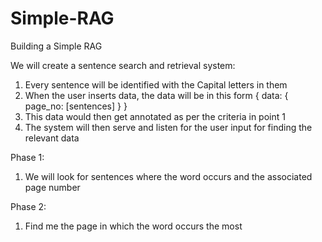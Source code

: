 # Simple-RAG
Building a Simple RAG

We will create a sentence search and retrieval system:
1) Every sentence will be identified with the Capital letters in them
2) When the user inserts data, the data will be in this form
    {
        data: {
            page_no: [sentences]
        }
    }
3) This data would then get annotated as per the criteria in point 1
4) The system will then serve and listen for the user input for finding the relevant data

Phase 1:
1) We will look for sentences where the word occurs and the associated page number


Phase 2:
1) Find me the page in which the word occurs the most